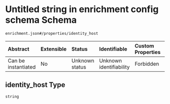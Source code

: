 # Untitled string in enrichment config schema Schema

```txt
enrichment.json#/properties/identity_host
```



| Abstract            | Extensible | Status         | Identifiable            | Custom Properties | Additional Properties | Access Restrictions | Defined In                                                         |
| :------------------ | :--------- | :------------- | :---------------------- | :---------------- | :-------------------- | :------------------ | :----------------------------------------------------------------- |
| Can be instantiated | No         | Unknown status | Unknown identifiability | Forbidden         | Allowed               | none                | [enrichment.json\*](../out/enrichment.json "open original schema") |

## identity\_host Type

`string`
